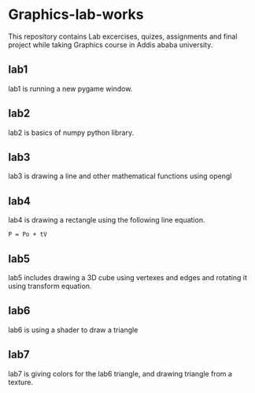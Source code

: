 # Graphics-lab-works

This repository contains Lab excercises, quizes, assignments and final project while taking Graphics course in Addis ababa university.

## lab1
lab1 is running a new pygame window.
## lab2
lab2 is basics of numpy python library.
## lab3
lab3 is drawing a line and other mathematical functions using opengl
## lab4
lab4 is drawing a rectangle using the following line equation. 
```
P = Po + tV
```
## lab5
lab5 includes drawing a 3D cube using vertexes and edges and rotating it using transform equation.
## lab6
lab6 is using a shader to draw a triangle
## lab7
lab7 is giving colors for the lab6 triangle, and drawing triangle from a texture.